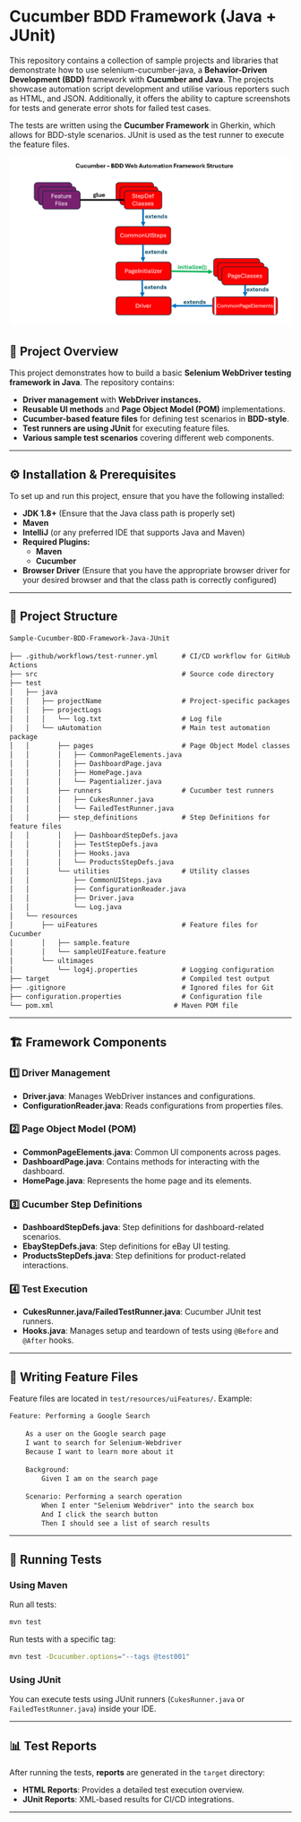 
# Cucumber BDD Framework (Java + JUnit)

This repository contains a collection of sample projects and libraries that demonstrate how to use selenium-cucumber-java, a **Behavior-Driven Development (BDD)** framework with **Cucumber and Java**. The projects showcase automation script development and utilise various reporters such as HTML, and JSON. Additionally, it offers the ability to capture screenshots for tests and generate error shots for failed test cases.

The tests are written using the **Cucumber Framework** in Gherkin, which allows for BDD-style scenarios. JUnit is used as the test runner to execute the feature files.

![Framework Structure](https://raw.githubusercontent.com/HsynHsyn/Cucumber-BDD-Framework-Java-JUnit/master/src/test/resources/uiImages/BDD_frameworkStructure.png)

## 📌 Project Overview

This project demonstrates how to build a basic **Selenium WebDriver testing framework in Java**. The repository contains:

- **Driver management** with **WebDriver instances.**
- **Reusable UI methods** and **Page Object Model (POM)** implementations.
- **Cucumber-based feature files** for defining test scenarios in **BDD-style**.
- **Test runners are using JUnit** for executing feature files.
- **Various sample test scenarios** covering different web components.

---

## ⚙️ Installation & Prerequisites

To set up and run this project, ensure that you have the following installed:

- **JDK 1.8+** (Ensure that the Java class path is properly set)
- **Maven**&#x20;
- **IntelliJ** (or any preferred IDE that supports Java and Maven)
- **Required Plugins:**
  - **Maven**
  - **Cucumber**
- **Browser Driver** (Ensure that you have the appropriate browser driver for your desired browser and that the class path is correctly configured)

---

## 📂 Project Structure

```
Sample-Cucumber-BDD-Framework-Java-JUnit

├── .github/workflows/test-runner.yml      # CI/CD workflow for GitHub Actions
├── src                                    # Source code directory 
├── test
│   ├── java
│   │   ├── projectName                    # Project-specific packages
│   │   ├── projectLogs
│   │   │   └── log.txt                    # Log file
│   │   └── uAutomation                    # Main test automation package
│   │       ├── pages                      # Page Object Model classes
│   │       │   ├── CommonPageElements.java
│   │       │   ├── DashboardPage.java
│   │       │   ├── HomePage.java
│   │       │   └── Pagentializer.java
│   │       ├── runners                    # Cucumber test runners
│   │       │   ├── CukesRunner.java
│   │       │   └── FailedTestRunner.java
│   │       ├── step_definitions           # Step Definitions for feature files
│   │       │   ├── DashboardStepDefs.java
│   │       │   ├── TestStepDefs.java
│   │       │   ├── Hooks.java
│   │       │   └── ProductsStepDefs.java
│   │       └── utilities                  # Utility classes
│   │           ├── CommonUISteps.java
│   │           ├── ConfigurationReader.java
│   │           ├── Driver.java
│   │           └── Log.java
│   └── resources
│       ├── uiFeatures                     # Feature files for Cucumber
│       │   ├── sample.feature
│       │   └── sampleUIFeature.feature
│       └── ultimages
│           └── log4j.properties           # Logging configuration
├── target                                 # Compiled test output
├── .gitignore                             # Ignored files for Git
├── configuration.properties               # Configuration file
└── pom.xml                              # Maven POM file
```

---

## 🏗 Framework Components

### 1️⃣ Driver Management

- **Driver.java**: Manages WebDriver instances and configurations.
- **ConfigurationReader.java**: Reads configurations from properties files.

### 2️⃣ Page Object Model (POM)

- **CommonPageElements.java**: Common UI components across pages.
- **DashboardPage.java**: Contains methods for interacting with the dashboard.
- **HomePage.java**: Represents the home page and its elements.

### 3️⃣ Cucumber Step Definitions

- **DashboardStepDefs.java**: Step definitions for dashboard-related scenarios.
- **EbayStepDefs.java**: Step definitions for eBay UI testing.
- **ProductsStepDefs.java**: Step definitions for product-related interactions.

### 4️⃣ Test Execution

- **CukesRunner.java/FailedTestRunner.java**: Cucumber JUnit test runners.
- **Hooks.java**: Manages setup and teardown of tests using `@Before` and `@After` hooks.

---

## 📝 Writing Feature Files

Feature files are located in `test/resources/uiFeatures/`. Example:

```gherkin
Feature: Performing a Google Search

    As a user on the Google search page
    I want to search for Selenium-Webdriver
    Because I want to learn more about it

    Background:
        Given I am on the search page

    Scenario: Performing a search operation
        When I enter "Selenium Webdriver" into the search box
        And I click the search button
        Then I should see a list of search results
```

---

## 🚀 Running Tests

### Using Maven

Run all tests:

```sh
mvn test
```

Run tests with a specific tag:

```sh
mvn test -Dcucumber.options="--tags @test001"
```

### Using JUnit

You can execute tests using JUnit runners (`CukesRunner.java` or `FailedTestRunner.java`) inside your IDE.

---

## 📊 Test Reports

After running the tests, **reports** are generated in the `target` directory:

- **HTML Reports**: Provides a detailed test execution overview.
- **JUnit Reports**: XML-based results for CI/CD integrations.

---

